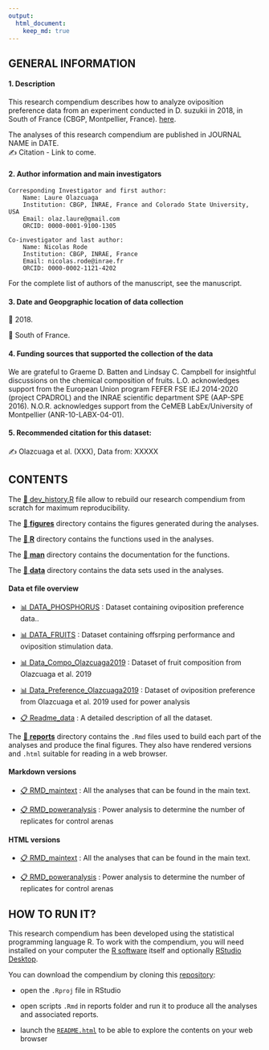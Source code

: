 ```yaml
---
output: 
  html_document:
    keep_md: true
---
```


<!-- README.md is generated from README.Rmd. Please edit that file -->



## GENERAL INFORMATION

####  1. Description
This research compendium describes how to analyze oviposition preference data from an experiment conducted in D. suzukii in 2018, in South of France (CBGP, Montpellier, France). [here](https://github.com/olazlaure/PhosphorusPreference2022/).  

The analyses of this research compendium are published in JOURNAL NAME in DATE.   
:writing_hand: Citation - Link to come.   

####  2. Author information and main investigators
	Corresponding Investigator and first author:
		Name: Laure Olazcuaga
		Institution: CBGP, INRAE, France and Colorado State University, USA
		Email: olaz.laure@gmail.com
		ORCID: 0000-0001-9100-1305

	Co-investigator and last author: 
		Name: Nicolas Rode
		Institution: CBGP, INRAE, France
		Email: nicolas.rode@inrae.fr
		ORCID: 0000-0002-1121-4202

For the complete list of authors of the manuscript, see the manuscript.  

####  3. Date and Geopgraphic location of data collection
:date: 2018.   

:round_pushpin: South of France.   

####  4. Funding sources that supported the collection of the data
We are grateful to Graeme D. Batten and Lindsay C. Campbell for insightful discussions on the chemical composition of fruits. L.O. acknowledges support from the European Union program FEFER FSE IEJ 2014-2020 (project CPADROL) and the INRAE scientific department SPE (AAP-SPE 2016). N.O.R. acknowledges support from the CeMEB LabEx/University of Montpellier (ANR-10-LABX-04-01). 

####  5. Recommended citation for this dataset:
:writing_hand: Olazcuaga et al. (XXX), Data from: XXXXX


## CONTENTS

The [:hammer: dev_history.R](devhistory.R) file allow to rebuild our research compendium from scratch for maximum reproducibility.

The [:open_file_folder: **figures**](figures/) directory contains the figures generated during the analyses.

The [:open_file_folder: **R**](R/) directory contains the functions used in the analyses.

The [:open_file_folder: **man**](man/) directory contains the documentation for the functions.

The [:open_file_folder: **data**](data/) directory contains the data sets used in the analyses. 

#### Data et file overview
 - [:bar_chart: DATA_PHOSPHORUS](data/DATA_PHOSPHORUS_test_arenas.csv) : Dataset containing oviposition preference data..

 - [:bar_chart: DATA_FRUITS](data/DATA_FRUITS_control_arenas.csv) : Dataset containing offsrping performance and oviposition stimulation data.
 
 - [:bar_chart: Data_Compo_Olazcuaga2019](data/Data_compo_fruits_FromOlazcuaga2019.csv) : Dataset of fruit composition from Olazcuaga et al. 2019 
 
 - [:bar_chart: Data_Preference_Olazcuaga2019](data/Data_preference_eggs_FromOlazcuaga2019.csv) : Dataset of oviposition preference from Olazcuaga et al. 2019 used for power analysis
 
 - [:clipboard: Readme_data](data/Readme_data.txt) : A detailed description of all the dataset. 

  
The [:open_file_folder: **reports**](reports/) directory contains the `.Rmd` files used to build each part of the analyses and produce the final figures. They also have rendered versions and `.html` suitable for reading in a web browser.

#### Markdown versions

 - [:clipboard: RMD_maintext](reports/RMD_maintext.Rmd) : All the analyses that can be found in the main text.

 - [:clipboard: RMD_poweranalysis](reports/RMD_poweranalysis.Rmd) : Power analysis to determine the number of replicates for control arenas
 
#### HTML versions

 - [:clipboard: RMD_maintext](reports/RMD_maintext.html) : All the analyses that can be found in the main text.

 - [:clipboard: RMD_poweranalysis](reports/RMD_poweranalysis.html) : Power analysis to determine the number of replicates for control arenas
 


## HOW TO RUN IT?

This research compendium has been developed using the statistical programming language R. To work with the compendium, you will need
installed on your computer the [R software](https://cloud.r-project.org/)
itself and optionally [RStudio Desktop](https://rstudio.com/products/rstudio/download/).

You can download the compendium by cloning this [repository](https://github.com/olazlaure/PhosphorusPreference2022.git):
  
  - open the `.Rproj` file in RStudio

  - open scripts `.Rmd` in reports folder and run it to produce all the analyses and associated reports.
  
  - launch the [`README.html`](README.html) to be able to explore the contents on your web browser


